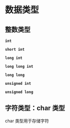 # 数据类型

## 整数类型

**`int`**

**`short int`**

**`long int`**

**`long long int`**

**`long long`**

**`unsigned int`**

**`unsigned long`**

## 字符类型：char 类型

char 类型用于存储字符